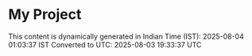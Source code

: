 # My Project

This content is dynamically generated in Indian Time (IST): 2025-08-04 01:03:37 IST
Converted to UTC: 2025-08-03 19:33:37 UTC

